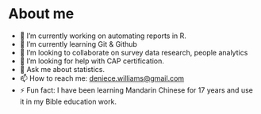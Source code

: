 # About me

- 🔭 I’m currently working on automating reports in R.
- 🌱 I’m currently learning Git & Github
- 👯 I’m looking to collaborate on survey data research, people analytics
- 🤔 I’m looking for help with CAP certification.
- 💬 Ask me about statistics.
- 📫 How to reach me: deniece.williams@gmail.com
- ⚡ Fun fact: I have been learning Mandarin Chinese for 17 years and use it in my Bible education work.
